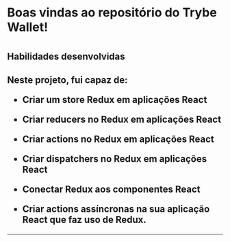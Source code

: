 <h1>Boas vindas ao repositório do Trybe Wallet!<h1>
<h2>Habilidades desenvolvidas<h2>
<p>Neste projeto, fui capaz de:

- Criar um store Redux em aplicações React

- Criar reducers no Redux em aplicações React

- Criar actions no Redux em aplicações React

- Criar dispatchers no Redux em aplicações React

- Conectar Redux aos componentes React

- Criar actions assíncronas na sua aplicação React que faz uso de Redux.

---
<p>


    
